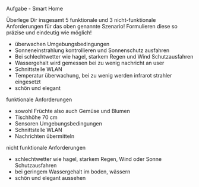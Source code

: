 Aufgabe - Smart Home

Überlege Dir insgesamt 5 funktionale und 3 nicht-funktionale Anforderungen für das oben genannte Szenario! Formulieren diese so präzise und eindeutig wie möglich!



- überwachen Umgebungsbedingungen
- Sonneneinstrahlung kontrollieren und Sonnenschutz ausfahren 
- Bei schlechtwetter wie hagel, starkem Regen und Wind Schutzausfahren
- Wassergehalt wird gemessen bei zu wenig nachricht an user
- Schnittstelle WLAN 
- Temperatur überwachung, bei zu wenig werden infrarot strahler eingesetzt
- schön und elegant

funktionale Anforderungen
- sowohl Früchte also auch Gemüse und Blumen
- Tischhöhe 70 cm 
- Sensoren Umgebungsbedingungen
- Schnittstelle WLAN
- Nachrichten übermitteln

nicht funktionale Anforderungen
- schlechtwetter wie hagel, starkem Regen, Wind oder Sonne Schutzausfahren
- bei geringem Wassergehalt im boden, wässern
- schön und elegant aussehen

